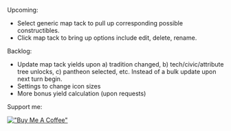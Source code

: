 Upcoming:
* Select generic map tack to pull up corresponding possible constructibles.
* Click map tack to bring up options include edit, delete, rename.

Backlog:
* Update map tack yields upon a) tradition changed, b) tech/civic/attribute tree unlocks, c) pantheon selected, etc. Instead of a bulk update upon next turn begin.
* Settings to change icon sizes
* More bonus yield calculation (upon requests)

Support me:

[!["Buy Me A Coffee"](https://i.imgur.com/arBYwRN.png)](https://www.buymeacoffee.com/wltk)
